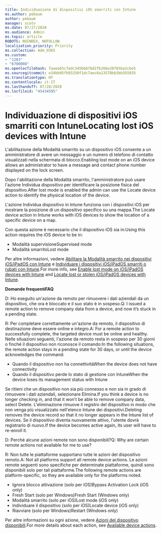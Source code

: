 ```yaml
---
title: Individuazione di dispositivi iOS smarriti con Intune
ms.author: pebaum
author: pebaum
manager: scotv
ms.date: 07/27/2020
ms.audience: Admin
ms.topic: article
ROBOTS: NOINDEX, NOFOLLOW
localization_priority: Priority
ms.collection: Adm_O365
ms.custom:
- "1283"
- "6700008"
ms.openlocfilehash: faaea65c7edc345bb676d2fb266e20f85ba2cbe5
ms.sourcegitcommit: e34bb95fb93250f1dc7aec6a13578bb3bb355935
ms.translationtype: HT
ms.contentlocale: it-IT
ms.lasthandoff: 07/28/2020
ms.locfileid: "45434595"
---
```

# <a name="locating-lost-ios-devices-with-intune"></a><span data-ttu-id="03449-102">Individuazione di dispositivi iOS smarriti con Intune</span><span class="sxs-lookup"><span data-stu-id="03449-102">Locating lost iOS devices with Intune</span></span>

<span data-ttu-id="03449-103">L'abilitazione della Modalità smarrito su un dispositivo iOS consente a un amministratore di avere un messaggio e un numero di telefono di contatto visualizzati nella schermata di blocco.</span><span class="sxs-lookup"><span data-stu-id="03449-103">Enabling lost mode on an iOS device allows an administrator to have a message and contact phone number displayed on the lock screen.</span></span>

<span data-ttu-id="03449-104">Dopo l'abilitazione della Modalità smarrito, l'amministratore può usare l'azione Individua dispositivo per identificare la posizione fisica del dispositivo.</span><span class="sxs-lookup"><span data-stu-id="03449-104">After lost mode is enabled the admin can use the Locate device action to identify the physical location of the device.</span></span>

<span data-ttu-id="03449-105">L'azione Individua dispositivo in Intune funziona con i dispositivi iOS per mostrare la posizione di un dispositivo specifico su una mappa.</span><span class="sxs-lookup"><span data-stu-id="03449-105">The Locate device action in Intune works with iOS devices to show the location of a specific device on a map.</span></span>

<span data-ttu-id="03449-106">Con questa azione è necessario che il dispositivo iOS sia in:</span><span class="sxs-lookup"><span data-stu-id="03449-106">Using this action requires the iOS device to be in:</span></span>

- <span data-ttu-id="03449-107">Modalità supervisione</span><span class="sxs-lookup"><span data-stu-id="03449-107">Supervised mode</span></span>
- <span data-ttu-id="03449-108">Modalità smarrito</span><span class="sxs-lookup"><span data-stu-id="03449-108">Lost mode</span></span>

<span data-ttu-id="03449-109">Per altre informazioni, vedere [Abilitare la Modalità smarrito nei dispositivi iOS/iPadOS con Intune](https://docs.microsoft.com/intune/device-lost-mode) e [Individuare i dispositivi iOS/iPadOS smarriti o rubati con Intune](https://docs.microsoft.com/intune/device-locate).</span><span class="sxs-lookup"><span data-stu-id="03449-109">For more info, see [Enable lost mode on iOS/iPadOS devices with Intune](https://docs.microsoft.com/intune/device-lost-mode) and [Locate lost or stolen iOS/iPadOS devices with Intune](https://docs.microsoft.com/intune/device-locate).</span></span>

<span data-ttu-id="03449-110">**Domande frequenti**</span><span class="sxs-lookup"><span data-stu-id="03449-110">**FAQ**</span></span>

<span data-ttu-id="03449-111">D: Ho eseguito un'azione da remoto per rimuovere i dati aziendali da un dispositivo, che ora è bloccato e il suo stato è in sospeso.</span><span class="sxs-lookup"><span data-stu-id="03449-111">Q: I issued a remote action to remove company data from a device, and now it’s stuck in a pending state.</span></span>

<span data-ttu-id="03449-112">R: Per completare correttamente un'azione da remoto, il dispositivo di destinazione deve essere online e integro.</span><span class="sxs-lookup"><span data-stu-id="03449-112">A: For a remote action to successfully complete, the targeted device must be online and healthy.</span></span> <span data-ttu-id="03449-113">Nelle situazioni seguenti, l'azione da remoto resta in sospeso per 30 giorni o finché il dispositivo non riconosce il comando:</span><span class="sxs-lookup"><span data-stu-id="03449-113">In the following situations, the remote action stays in a pending state for 30 days, or until the device acknowledges the command:</span></span>

- <span data-ttu-id="03449-114">Quando il dispositivo non ha connettività</span><span class="sxs-lookup"><span data-stu-id="03449-114">When the device does not have connectivity</span></span>
- <span data-ttu-id="03449-115">Quando il dispositivo perde lo stato di gestione con Intune</span><span class="sxs-lookup"><span data-stu-id="03449-115">When the device loses its management status with Intune</span></span>

<span data-ttu-id="03449-116">Se ritieni che un dispositivo non sia più connesso e non sia in grado di rimuovere i dati aziendali, selezionare Elimina.</span><span class="sxs-lookup"><span data-stu-id="03449-116">If you think a device is no longer checking in, and that it won’t be able to remove company data, select Delete.</span></span> <span data-ttu-id="03449-117">L'eliminazione rimuove il registro del dispositivo in modo che non venga più visualizzato nell'elenco Intune dei dispositivi.</span><span class="sxs-lookup"><span data-stu-id="03449-117">Deleting removes the device record so that it no longer appears in the Intune list of devices.</span></span> <span data-ttu-id="03449-118">Se il dispositivo diventa nuovamente attivo, l'utente dovrà registrarlo di nuovo.</span><span class="sxs-lookup"><span data-stu-id="03449-118">If the device becomes active again, its user will have to re-enroll it.</span></span>

<span data-ttu-id="03449-119">D: Perché alcune azioni remote non sono disponibili?</span><span class="sxs-lookup"><span data-stu-id="03449-119">Q: Why are certain remote actions not available for me to use?</span></span>

<span data-ttu-id="03449-120">R: Non tutte le piattaforme supportano tutte le azioni del dispositivo remoto.</span><span class="sxs-lookup"><span data-stu-id="03449-120">A: Not all platforms support all remote device actions.</span></span> <span data-ttu-id="03449-121">Le azioni remote seguenti sono specifiche per determinate piattaforme, quindi sono disponibili solo per tali piattaforme.</span><span class="sxs-lookup"><span data-stu-id="03449-121">The following remote actions are platform-specific, so they are available only for the platforms noted.</span></span>

- <span data-ttu-id="03449-122">Ignora blocco attivazione (solo per iOS)</span><span class="sxs-lookup"><span data-stu-id="03449-122">Bypass Activation Lock (iOS only)</span></span>
- <span data-ttu-id="03449-123">Fresh Start (solo per Windows)</span><span class="sxs-lookup"><span data-stu-id="03449-123">Fresh Start (Windows only)</span></span>
- <span data-ttu-id="03449-124">Modalità smarrito (solo per iOS)</span><span class="sxs-lookup"><span data-stu-id="03449-124">Lost mode (iOS only)</span></span>
- <span data-ttu-id="03449-125">Individuare il dispositivo (solo per iOS)</span><span class="sxs-lookup"><span data-stu-id="03449-125">Locate device (iOS only)</span></span>
- <span data-ttu-id="03449-126">Riavviare (solo per Windows)</span><span class="sxs-lookup"><span data-stu-id="03449-126">Restart (Windows only)</span></span>

<span data-ttu-id="03449-127">Per altre informazioni su ogni azione, vedere [Azioni del dispositivo disponibili](https://docs.microsoft.com/intune/device-management#available-device-actions).</span><span class="sxs-lookup"><span data-stu-id="03449-127">For more details about each action, see [Available device actions](https://docs.microsoft.com/intune/device-management#available-device-actions).</span></span>